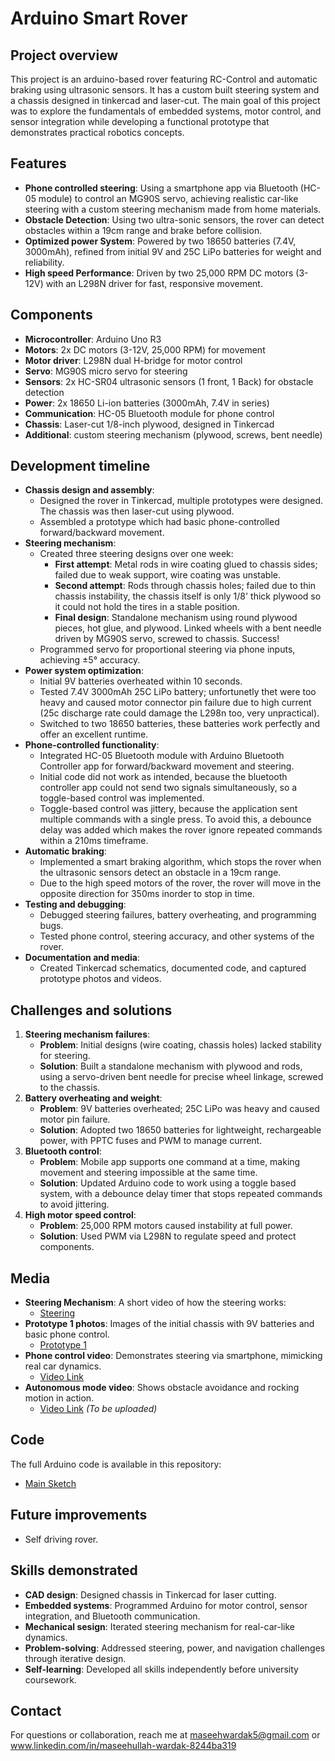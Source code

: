# Arduino Smart Rover

## Project overview
This project is an arduino-based rover featuring RC-Control and automatic braking using ultrasonic sensors. It has a custom built steering system and a chassis designed in tinkercad and laser-cut. The main goal of this project was to explore the fundamentals of embedded systems, motor control, and sensor integration while developing a functional prototype that demonstrates practical robotics concepts.

## Features
- **Phone controlled steering**: Using a smartphone app via Bluetooth (HC-05 module) to control an MG90S servo, achieving realistic car-like steering with a custom steering mechanism made from home materials.
- **Obstacle Detection**: Using two ultra-sonic sensors, the rover can detect obstacles within a 19cm range and brake before collision.
- **Optimized power System**: Powered by two 18650 batteries (7.4V, 3000mAh), refined from initial 9V and 25C LiPo batteries for weight and reliability.
- **High speed Performance**: Driven by two 25,000 RPM DC motors (3-12V) with an L298N driver for fast, responsive movement.

## Components
- **Microcontroller**: Arduino Uno R3
- **Motors**: 2x DC motors (3-12V, 25,000 RPM) for movement
- **Motor driver**: L298N dual H-bridge for motor control
- **Servo**: MG90S micro servo for steering
- **Sensors**: 2x HC-SR04 ultrasonic sensors (1 front, 1 Back) for obstacle detection
- **Power**: 2x 18650 Li-ion batteries (3000mAh, 7.4V in series)
- **Communication**: HC-05 Bluetooth module for phone control
- **Chassis**: Laser-cut 1/8-inch plywood, designed in Tinkercad
- **Additional**: custom steering mechanism (plywood, screws, bent needle)

## Development timeline
- **Chassis design and assembly**:
  - Designed the rover in Tinkercad, multiple prototypes were designed. The chassis was then laser-cut using plywood.
  - Assembled a prototype which had basic phone-controlled forward/backward movement.
- **Steering mechanism**:
  - Created three steering designs over one week:
    - **First attempt**: Metal rods in wire coating glued to chassis sides; failed due to weak support, wire coating was unstable.
    - **Second attempt**: Rods through chassis holes; failed due to thin chassis instability, the chassis itself is only 1/8' thick plywood so it could not hold the tires in a stable position.
    - **Final design**: Standalone mechanism using round plywood pieces, hot glue, and plywood. Linked wheels with a bent needle driven by MG90S servo, screwed to chassis. Success!
  - Programmed servo for proportional steering via phone inputs, achieving ±5° accuracy.
- **Power system optimization**:
  - Initial 9V batteries overheated within 10 seconds.
  - Tested 7.4V 3000mAh 25C LiPo battery; unfortunetly thet were too heavy and caused motor connector pin failure due to high current (25c discharge rate could damage the L298n too, very unpractical).
  - Switched to two 18650 batteries, these batteries work perfectly and offer an excellent runtime.
- **Phone-controlled functionality**:
  - Integrated HC-05 Bluetooth module with Arduino Bluetooth Controller app for forward/backward movement and steering.
  - Initial code did not work as intended, because the bluetooth controller app could not send two signals simultaneously, so a toggle-based control was implemented.
  - Toggle-based control was jittery, because the application sent multiple commands with a single press. To avoid this, a debounce delay was added which makes the rover ignore repeated commands within a 210ms timeframe.
- **Automatic braking**:
  - Implemented a smart braking algorithm, which stops the rover when the ultrasonic sensors detect an obstacle in a 19cm range.
  - Due to the high speed motors of the rover, the rover will move in the opposite direction for 350ms inorder to stop in time.
- **Testing and debugging**:
  - Debugged steering failures, battery overheating, and programming bugs.
  - Tested phone control, steering accuracy, and other systems of the rover.
- **Documentation and media**:
  - Created Tinkercad schematics, documented code, and captured prototype photos and videos.

## Challenges and solutions
1. **Steering mechanism failures**:
   - **Problem**: Initial designs (wire coating, chassis holes) lacked stability for steering.
   - **Solution**: Built a standalone mechanism with plywood and rods, using a servo-driven bent needle for precise wheel linkage, screwed to the chassis.
2. **Battery overheating and weight**:
   - **Problem**: 9V batteries overheated; 25C LiPo was heavy and caused motor pin failure.
   - **Solution**: Adopted two 18650 batteries for lightweight, rechargeable power, with PPTC fuses and PWM to manage current.
3. **Bluetooth control**:
   - **Problem**: Mobile app supports one command at a time, making movement and steering impossible at the same time.
   - **Solution**: Updated Arduino code to work using a toggle based system, with a debounce delay timer that stops repeated commands to avoid jittering.
4. **High motor speed control**:
   - **Problem**: 25,000 RPM motors caused instability at full power.
   - **Solution**: Used PWM via L298N to regulate speed and protect components.

## Media
- **Steering Mechanism**: A short video of how the steering works:
  - [Steering](https://youtu.be/WgILMfuBC3A)
- **Prototype 1 photos**: Images of the initial chassis with 9V batteries and basic phone control.
  - [Prototype 1](https://github.com/yourusername/arduino-car/raw/main/images/prototype1.jpg)
- **Phone control video**: Demonstrates steering via smartphone, mimicking real car dynamics.
  - [Video Link](https://youtube.com/phone-control-video)
- **Autonomous mode video**: Shows obstacle avoidance and rocking motion in action.
  - [Video Link](https://youtube.com/autonomous-video) *(To be uploaded)*

## Code
The full Arduino code is available in this repository:
- [Main Sketch](https://github.com/MaseeWardak/arduino-rover/blob/main/arduino_rover.ino)

## Future improvements
- Self driving rover.

## Skills demonstrated
- **CAD design**: Designed chassis in Tinkercad for laser cutting.
- **Embedded systems**: Programmed Arduino for motor control, sensor integration, and Bluetooth communication.
- **Mechanical sesign**: Iterated steering mechanism for real-car-like dynamics.
- **Problem-solving**: Addressed steering, power, and navigation challenges through iterative design.
- **Self-learning**: Developed all skills independently before university coursework.

## Contact
For questions or collaboration, reach me at maseehwardak5@gmail.com or www.linkedin.com/in/maseehullah-wardak-8244ba319
